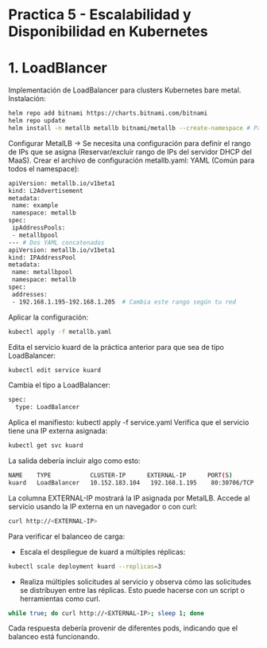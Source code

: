 # Practica 5 - Escalabilidad y Disponibilidad en Kubernetes
# 1. LoadBlancer
Implementación de LoadBalancer para clusters Kubernetes bare metal. 
Instalación:
```bash
helm repo add bitnami https://charts.bitnami.com/bitnami
helm repo update
helm install -n metallb metallb bitnami/metallb --create-namespace # Para crear en una namespace
```
Configurar MetalLB -> Se necesita una configuración para definir el rango de IPs que se asigna (Reservar/excluir rango de IPs del servidor DHCP del MaaS). Crear el archivo de configuración metallb.yaml:
YAML (Común para todos el namespace):
```bash
apiVersion: metallb.io/v1beta1
kind: L2Advertisement
metadata:
 name: example
 namespace: metallb
spec:
 ipAddressPools:
 - metallbpool
--- # Dos YAML concatenados
apiVersion: metallb.io/v1beta1
kind: IPAddressPool
metadata:
 name: metallbpool
 namespace: metallb
spec:
 addresses:
 - 192.168.1.195-192.168.1.205  # Cambia este rango según tu red
```
Aplicar la configuración:
```bash
kubectl apply -f metallb.yaml
```
Edita el servicio kuard de la práctica anterior para que sea de tipo LoadBalancer:
```bash
kubectl edit service kuard
```
Cambia el tipo a LoadBalancer:
```bash
spec:
  type: LoadBalancer
```
Aplica el manifiesto:
kubectl apply -f service.yaml
Verifica que el servicio tiene una IP externa asignada:
```bash
kubectl get svc kuard
```
La salida debería incluir algo como esto:
```bash
NAME    TYPE           CLUSTER-IP      EXTERNAL-IP      PORT(S)        AGE
kuard   LoadBalancer   10.152.183.104   192.168.1.195    80:30706/TCP   5m
```
La columna EXTERNAL-IP mostrará la IP asignada por MetalLB.
Accede al servicio usando la IP externa en un navegador o con curl:
```bash
curl http://<EXTERNAL-IP>
```
Para verificar el balanceo de carga:
- Escala el despliegue de kuard a múltiples réplicas:
```bash
kubectl scale deployment kuard --replicas=3
```
- Realiza múltiples solicitudes al servicio y observa cómo las solicitudes se distribuyen entre las réplicas. Esto puede hacerse con un script o herramientas como curl.
```bash
while true; do curl http://<EXTERNAL-IP>; sleep 1; done
```
Cada respuesta debería provenir de diferentes pods, indicando que el balanceo está funcionando.

